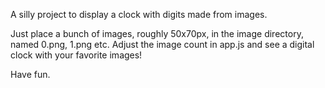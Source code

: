 A silly project to display a clock with digits made from images.

Just place a bunch of images, roughly 50x70px, in the image directory, named 0.png, 1.png etc.
Adjust the image count in app.js and see a digital clock with your favorite images!

Have fun.
